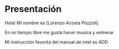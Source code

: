 # Presentación
Hola! Mi nombre es [Lorenzo Acosta Pozzoli].

En mi tiempo libre me gusta hacer musica y entrenar

Mi instrucción favorita del manual de intel es ADD